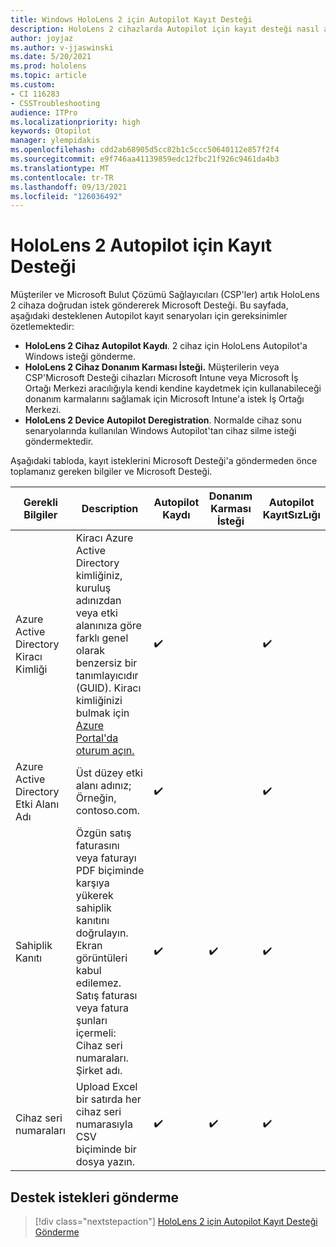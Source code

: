 ```yaml
---
title: Windows HoloLens 2 için Autopilot Kayıt Desteği
description: HoloLens 2 cihazlarda Autopilot için kayıt desteği nasıl alın hakkında bilgi alın.
author: joyjaz
ms.author: v-jjaswinski
ms.date: 5/20/2021
ms.prod: hololens
ms.topic: article
ms.custom:
- CI 116283
- CSSTroubleshooting
audience: ITPro
ms.localizationpriority: high
keywords: Otopilot
manager: ylempidakis
ms.openlocfilehash: cdd2ab68905d5cc82b1c5ccc50640112e857f2f4
ms.sourcegitcommit: e9f746aa41139859edc12fbc21f926c9461da4b3
ms.translationtype: MT
ms.contentlocale: tr-TR
ms.lasthandoff: 09/13/2021
ms.locfileid: "126036492"
---
```

# <a name="hololens-2-registration-support-for-autopilot"></a>HoloLens 2 Autopilot için Kayıt Desteği

Müşteriler ve Microsoft Bulut Çözümü Sağlayıcıları (CSP'ler) artık HoloLens 2 cihaza doğrudan istek göndererek Microsoft Desteği. Bu sayfada, aşağıdaki desteklenen Autopilot kayıt senaryoları için gereksinimler özetlemektedir:

- **HoloLens 2 Cihaz Autopilot Kaydı**. 2 cihaz için HoloLens Autopilot'a Windows isteği gönderme.
- **HoloLens 2 Cihaz Donanım Karması İsteği.** Müşterilerin veya CSP'Microsoft Desteği cihazları Microsoft Intune veya Microsoft İş Ortağı Merkezi aracılığıyla kendi kendine kaydetmek için kullanabileceği donanım karmalarını sağlamak için Microsoft Intune'a istek İş Ortağı Merkezi.
- **HoloLens 2 Device Autopilot Deregistration**. Normalde cihaz sonu senaryolarında kullanılan Windows Autopilot'tan cihaz silme isteği göndermektedir.

Aşağıdaki tabloda, kayıt isteklerini Microsoft Desteği'a göndermeden önce toplamanız gereken bilgiler ve Microsoft Desteği. 

| Gerekli Bilgiler | Description | Autopilot Kaydı  | Donanım Karması İsteği | Autopilot KayıtSızLığı |
------------|-------------------------------|--------------------------------------------------|------------------------------|--------------------------------|
|  Azure Active Directory Kiracı Kimliği    |    Kiracı Azure Active Directory kimliğiniz, kuruluş adınızdan veya etki alanınıza göre farklı genel olarak benzersiz bir tanımlayıcıdır (GUID).    Kiracı kimliğinizi bulmak için [Azure Portal'da oturum açın.](https://portal.azure.com/#blade/Microsoft_AAD_IAM/ActiveDirectoryMenuBlade/Properties)    |     ✔️                         |                              |                         ✔️                        |
|  Azure Active Directory Etki Alanı Adı    |   Üst düzey etki alanı adınız; Örneğin, contoso.com.    |     ✔️                         |                              |                         ✔️                        |
|  Sahiplik Kanıtı    |   Özgün satış faturasını veya faturayı PDF biçiminde karşıya yükerek sahiplik kanıtını doğrulayın. Ekran görüntüleri kabul edilemez. Satış faturası veya fatura şunları içermeli: Cihaz seri numaraları. Şirket adı.     |     ✔️                         |              ✔️                |                         ✔️                        |
|  Cihaz seri numaraları    |   Upload Excel bir satırda her cihaz seri numarasıyla CSV biçiminde bir dosya yazın.     |     ✔️                         |              ✔️                |                         ✔️                        |

## <a name="submit-support-requests"></a>Destek istekleri gönderme

> [!div class="nextstepaction"]
> [HoloLens 2 için Autopilot Kayıt Desteği Gönderme](https://prod.support.services.microsoft.com/supportrequestform/0d8bf192-cab7-6d39-143d-5a17840b9f5f)
